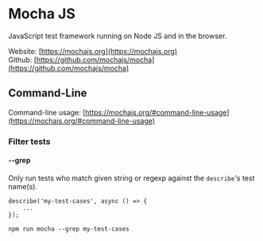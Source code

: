 # Mocha JS

JavaScript test framework running on Node JS and in the browser.

Website: [https://mochajs.org](https://mochajs.org)  
Github: [https://github.com/mochajs/mocha](https://github.com/mochajs/mocha)  

## Command-Line
Command-line usage: [https://mochajs.org/#command-line-usage](https://mochajs.org/#command-line-usage)  

### Filter tests 

#### --grep
Only run tests who match given string or regexp against the `describe`'s test name(s).

```
describe('my-test-cases', async () => {
    ...
});
```

`npm run mocha --grep my-test-cases`